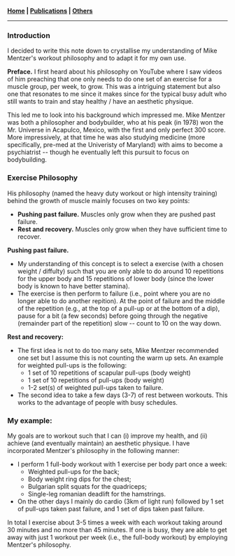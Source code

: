 **[Home](./) \| [Publications](./publications.html) \| [Others](./others.html)**

---

### Introduction

I decided to write this note down to crystallise my understanding of Mike Mentzer's workout philosophy and to adapt it for my own use. 

**Preface.** I first heard about his philosophy on YouTube where I saw videos of him preaching that one only needs to do one set of an exercise for a muscle group, per week, to grow. This was a intriguing statement but also one that resonates to me since it makes since for the typical busy adult who still wants to train and stay healthy / have an aesthetic physique.

This led me to look into his background which impressed me. Mike Mentzer was both a philosopher and bodybuilder, who at his peak (in 1978) won the Mr. Universe in Acapulco, Mexico, with the first and only perfect 300 score. More impressively, at that time he was also studying medicine (more specifically, pre-med at the Univeristy of Maryland) with aims to become a psychiatrist -- though he eventually left this pursuit to focus on bodybuilding.

### Exercise Philosophy

His philosophy (named the heavy duty workout or high intensity training) behind the growth of muscle mainly focuses on two key points:
- **Pushing past failure.** Muscles only grow when they are pushed past failure.
- **Rest and recovery.** Muscles only grow when they have sufficient time to recover.

**Pushing past failure.** 
- My understanding of this concept is to select a exercise (with a chosen weight / diffulty) such that you are only able to do around 10 repetitions for the upper body and 15 repetitions of lower body (since the lower body is known to have better stamina).
- The exercise is then perform to failure (i.e., point where you are no longer able to do another repition). At the point of failure and the middle of the repetition (e.g., at the top of a pull-up or at the bottom of a dip), pause for a bit (a few seconds) before going through the negative (remainder part of the repetition) slow -- count to 10 on the way down.

**Rest and recovery:** 
- The first idea is not to do too many sets, Mike Mentzer recommended one set but I assume this is not counting the warm up sets. An example for weighted pull-ups is the following:
    - 1 set of 10 repetitions of scapular pull-ups (body weight)
    - 1 set of 10 repetitions of pull-ups (body weight)
    - 1-2 set(s) of weighted pull-ups taken to failure.
- The second idea to take a few days (3-7) of rest between workouts. This works to the advantage of people with busy schedules.


### My example:
My goals are to workout such that I can (i) improve my health, and (ii) achieve (and eventually maintain) an aesthetic physique. I have incorporated Mentzer's philosophy in the following manner:
- I perform 1 full-body workout with 1 exercise per body part once a week:
    - Weighted pull-ups for the back;
    - Body weight ring dips for the chest;
    - Bulgarian split squats for the quadriceps;
    - Single-leg romanian deadlift for the hamstrings.
- On the other days I mainly do cardio (3km of light run) followed by 1 set of pull-ups taken past failure, and 1 set of dips taken past failure.

In total I exercise about 3-5 times a week with each workout taking around 30 minutes and no more than 45 minutes. If one is busy, they are able to get away with just 1 workout per week (i.e., the full-body workout) by employing Mentzer's philosophy.
